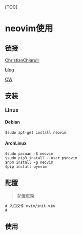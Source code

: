 [TOC]

# neovim使用

## 链接

[ChristianChiarulli](https://github.com/ChristianChiarulli/nvim)

[blog](https://www.chrisatmachine.com/neovim)

[CW](https://github.com/theniceboy/nvim/blob/master/init.vim)

## 安装

### Linux

#### Debian

```shell
$sudo apt-get install neovim
```

#### ArchLinux

```shell
$sudo pacman -S neovim
$sudo pip3 install --user pynovim
$npm install -g neovim
$pip install pynvim
```

## 配置

> 配置框架

```
# 入口文件 nvim/init.vim
# 
```



## 使用

